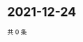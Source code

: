 # 2021-12-24

共 0 条

<!-- BEGIN WEIBO -->
<!-- 最后更新时间 Fri Dec 24 2021 02:18:04 GMT+0800 (China Standard Time) -->

<!-- END WEIBO -->
